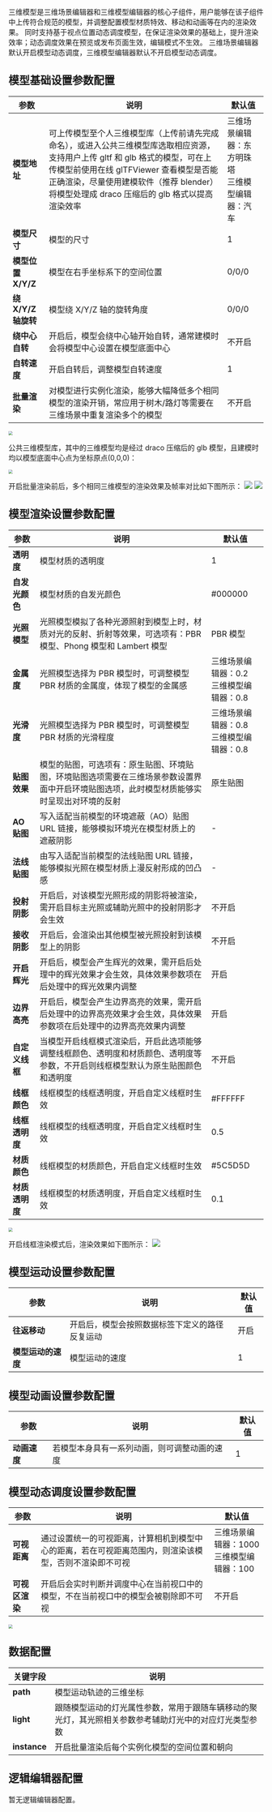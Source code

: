 三维模型是三维场景编辑器和三维模型编辑器的核心子组件，用户能够在该子组件中上传符合规范的模型，并调整配置模型材质特效、移动和动画等在内的渲染效果。
同时支持基于视点位置动态调度模型，在保证渲染效果的基础上，提升渲染效率；动态调度效果在预览或发布页面生效，编辑模式不生效。
三维场景编辑器默认开启模型动态调度，三维模型编辑器默认不开启模型动态调度。

## 模型基础设置参数配置
| 参数 | 说明 | 默认值 |
| --- | --- | --- |
| **模型地址** | 可上传模型至个人三维模型库（上传前请先完成命名），或进入公共三维模型库选取相应资源，支持用户上传 gltf 和 glb 格式的模型，可在上传模型前使用在线 glTFViewer 查看模型是否能正确渲染，尽量使用建模软件（推荐 blender）将模型处理成 draco 压缩后的 glb 格式以提高渲染效率| 三维场景编辑器：东方明珠塔<br /> 三维模型编辑器：汽车 |
| **模型尺寸** | 模型的尺寸 | 1 |
| **模型位置 X/Y/Z** | 模型在右手坐标系下的空间位置 |0/0/0 |
| **绕 X/Y/Z 轴旋转** | 模型绕 X/Y/Z 轴的旋转角度 | 0/0/0 |
| **绕中心自转** | 开启后，模型会绕中心轴开始自转，通常建模时会将模型中心设置在模型底面中心 |不开启 |
| **自转速度** | 开启自转后，调整模型自转速度 | 1 |
| **批量渲染** | 对模型进行实例化渲染，能够大幅降低多个相同模型的渲染开销，常应用于树木/路灯等需要在三维场景中重复渲染多个的模型 |不开启 |

<img src="https://qcloudimg.tencent-cloud.cn/raw/5a0fb38023521e78809bcc8dc400aa65.png"  style="zoom:50%;">

公共三维模型库，其中的三维模型均是经过 draco 压缩后的 glb 模型，且建模时均以模型底面中心点为坐标原点(0,0,0)：

<img src="https://qcloudimg.tencent-cloud.cn/raw/4530dda6d3ba7d1a71339af12eb60a8c.png"  style="zoom:50%;">

开启批量渲染前后，多个相同三维模型的渲染效果及帧率对比如下图所示：
![](https://qcloudimg.tencent-cloud.cn/raw/f5286cbf63339c296ede468d972adfc4.jpg)
![](https://qcloudimg.tencent-cloud.cn/raw/1ef72f4711943393849223fef5196277.jpg)

## 模型渲染设置参数配置
| 参数 | 说明 | 默认值 |
| --- | --- | --- |
| **透明度** | 模型材质的透明度 |1 |
| **自发光颜色** | 模型材质的自发光颜色 | #000000 |
| **光照模型** | 光照模型模拟了各种光源照射到模型上时，材质对光的反射、折射等效果，可选项有：PBR 模型、Phong 模型和 Lambert 模型 | PBR 模型 |
| **金属度** | 光照模型选择为 PBR 模型时，可调整模型 PBR 材质的金属度，体现了模型的金属感 |三维场景编辑器：0.2 <br /> 三维模型编辑器：0.8|
| **光滑度** | 光照模型选择为 PBR 模型时，可调整模型 PBR 材质的光滑程度 | 三维场景编辑器：0.8 <br /> 三维模型编辑器：0.8 |
| **贴图效果** | 模型的贴图，可选项有：原生贴图、环境贴图，环境贴图选项需要在三维场景参数设置界面中开启环境贴图选项，此时模型材质能够实时呈现出对环境的反射 | 原生贴图|
| **AO 贴图** | 写入适配当前模型的环境遮蔽（AO）贴图 URL 链接，能够模拟环境光在模型材质上的遮蔽阴影 |- |
| **法线贴图** | 由写入适配当前模型的法线贴图 URL 链接，能够模拟光照在模型材质上漫反射形成的凹凸感 | - |
| **投射阴影** | 开启后，对该模型光照形成的阴影将被渲染，需开启目标主光照或辅助光照中的投射阴影才会生效 | 不开启|
| **接收阴影** | 开启后，会渲染出其他模型被光照投射到该模型上的阴影 |不开启 |
| **开启辉光** | 开启后，模型会产生辉光的效果，需开启后处理中的辉光效果才会生效，具体效果参数项在后处理中的辉光效果内调整 | 开启 |
| **边界高亮** | 开启后，模型会产生边界高亮的效果，需开启后处理中的边界高亮效果才会生效，具体效果参数项在后处理中的边界高亮效果内调整 | 开启|
| **自定义线框** | 当模型开启线框模式渲染后，开启此选项能够调整线框颜色、透明度和材质颜色、透明度等参数，不开启则线框模型默认为原生贴图颜色和透明度 |不开启 |
| **线框颜色** | 线框模型的线框透明度，开启自定义线框时生效 | #FFFFFF |
| **线框透明度** | 线框模型的线框透明度，开启自定义线框时生效 | 0.5 |
| **材质颜色** | 线框模型的材质颜色，开启自定义线框时生效 | #5C5D5D|
| **材质透明度** | 线框模型的材质透明度，开启自定义线框时生效 |0.1 |

<img src="https://qcloudimg.tencent-cloud.cn/raw/95f9d6e80660ef1a688bd3a56ae85eed.jpg"  style="zoom:50%;">

开启线框渲染模式后，渲染效果如下图所示：
![](https://qcloudimg.tencent-cloud.cn/raw/c4c943e5559a2147d5b6d8ac10d9a38a.jpg)


## 模型运动设置参数配置
| 参数 | 说明 | 默认值 |
| --- | --- | --- |
| **往返移动** | 开启后，模型会按照数据标签下定义的路径反复运动 |开启 |
| **模型运动的速度** | 模型运动的速度 | 1 |

## 模型动画设置参数配置
| 参数 | 说明 | 默认值 |
| --- | --- | --- |
| **动画速度** | 若模型本身具有一系列动画，则可调整动画的速度 |1|

## 模型动态调度设置参数配置
| 参数 | 说明 | 默认值 |
| --- | --- | --- |
| **可视距离** | 通过设置统一的可视距离，计算相机到模型中心的距离，若在可视距离范围内，则渲染该模型，否则不渲染即不可视 |三维场景编辑器：1000 <br /> 三维模型编辑器：100|
| **可视区渲染** | 开启后会实时判断并调度中心在当前视口中的模型，不在当前视口中的模型会被剔除即不可视 | 不开启 |

<img src="https://qcloudimg.tencent-cloud.cn/raw/419fa208af5b8501c2714f5bdd0005cc.png"  style="zoom:50%;">

## 数据配置
| 关键字段 | 说明 |
| --- | --- |
| **path** | 模型运动轨迹的三维坐标 |
| **light** | 跟随模型运动的灯光属性参数，常用于跟随车辆移动的聚光灯，其光照相关参数参考辅助灯光中的对应灯光类型参数 |
| **instance** | 开启批量渲染后每个实例化模型的空间位置和朝向 |

## 逻辑编辑器配置
暂无逻辑编辑器配置。
